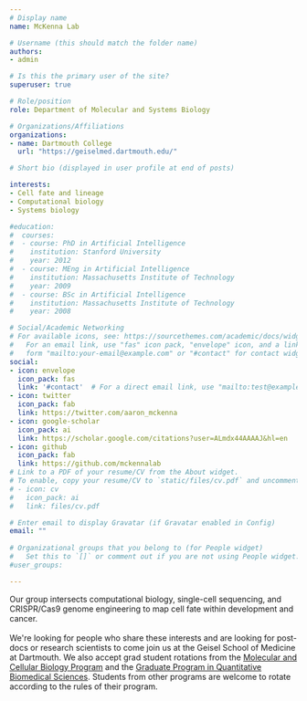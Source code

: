 ```yaml
---
# Display name
name: McKenna Lab

# Username (this should match the folder name)
authors:
- admin

# Is this the primary user of the site?
superuser: true

# Role/position
role: Department of Molecular and Systems Biology

# Organizations/Affiliations
organizations:
- name: Dartmouth College
  url: "https://geiselmed.dartmouth.edu/"

# Short bio (displayed in user profile at end of posts)

interests:
- Cell fate and lineage
- Computational biology
- Systems biology

#education:
#  courses:
#  - course: PhD in Artificial Intelligence
#    institution: Stanford University
#    year: 2012
#  - course: MEng in Artificial Intelligence
#    institution: Massachusetts Institute of Technology
#    year: 2009
#  - course: BSc in Artificial Intelligence
#    institution: Massachusetts Institute of Technology
#    year: 2008

# Social/Academic Networking
# For available icons, see: https://sourcethemes.com/academic/docs/widgets/#icons
#   For an email link, use "fas" icon pack, "envelope" icon, and a link in the
#   form "mailto:your-email@example.com" or "#contact" for contact widget.
social:
- icon: envelope
  icon_pack: fas
  link: '#contact'  # For a direct email link, use "mailto:test@example.org".
- icon: twitter
  icon_pack: fab
  link: https://twitter.com/aaron_mckenna
- icon: google-scholar
  icon_pack: ai
  link: https://scholar.google.com/citations?user=ALmdx44AAAAJ&hl=en
- icon: github
  icon_pack: fab
  link: https://github.com/mckennalab
# Link to a PDF of your resume/CV from the About widget.
# To enable, copy your resume/CV to `static/files/cv.pdf` and uncomment the lines below.  
# - icon: cv
#   icon_pack: ai
#   link: files/cv.pdf

# Enter email to display Gravatar (if Gravatar enabled in Config)
email: ""
  
# Organizational groups that you belong to (for People widget)
#   Set this to `[]` or comment out if you are not using People widget.  
#user_groups:

---
```

Our group intersects computational biology, single-cell sequencing, and CRISPR/Cas9 genome engineering to map cell fate within development and cancer. 
<br>
<br>
We're looking for people who share these interests and are looking for post-docs or research scientists to come join us at the Geisel School of Medicine at Dartmouth. We also accept grad student rotations from the <a href="https://graduate.dartmouth.edu/mcb/">Molecular and Cellular Biology Program</a> and the <a href="https://geiselmed.dartmouth.edu/qbs/">Graduate Program in Quantitative Biomedical Sciences</a>. Students from other programs are welcome to rotate according to the rules of their program.